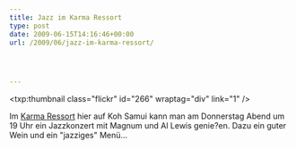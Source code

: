 ```yaml
---
title: Jazz im Karma Ressort
type: post
date: 2009-06-15T14:16:46+00:00
url: /2009/06/jazz-im-karma-ressort/




---
```

<txp:thumbnail class="flickr" id="266" wraptag="div" link="1" />

Im [Karma Ressort][1] hier auf Koh Samui kann man am Donnerstag Abend um 19 Uhr ein Jazzkonzert mit Magnum und Al Lewis genie?en. Dazu ein guter Wein und ein "jazziges" Menü...

 [1]: http://www.karmasamui.com/

